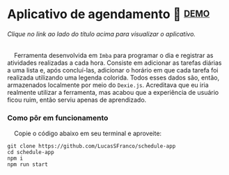 # Aplicativo de agendamento 📅 <sup><sub>[DEMO](https://schedule-app-a70b5.web.app/)</sub></sup>

###### Clique no link ao lado do título acima para visualizar o aplicativo.

&nbsp;&nbsp;&nbsp;&nbsp;Ferramenta desenvolvida em `Imba` para programar o dia e registrar as atividades realizadas a cada hora. Consiste em adicionar as tarefas diárias a uma lista e, após concluí-las, adicionar o horário em que cada tarefa foi realizada utilizando uma legenda colorida. Todos esses dados são, então, armazenados localmente por meio do `Dexie.js`. Acreditava que eu iria realmente utilizar a ferramenta, mas acabou que a experiência de usuário ficou ruim, então serviu apenas de aprendizado.    

### Como pôr em funcionamento

&nbsp;&nbsp;&nbsp;&nbsp;Copie o código abaixo em seu terminal e aproveite:
```
git clone https://github.com/LucasSFranco/schedule-app
cd schedule-app
npm i
npm run start
```
